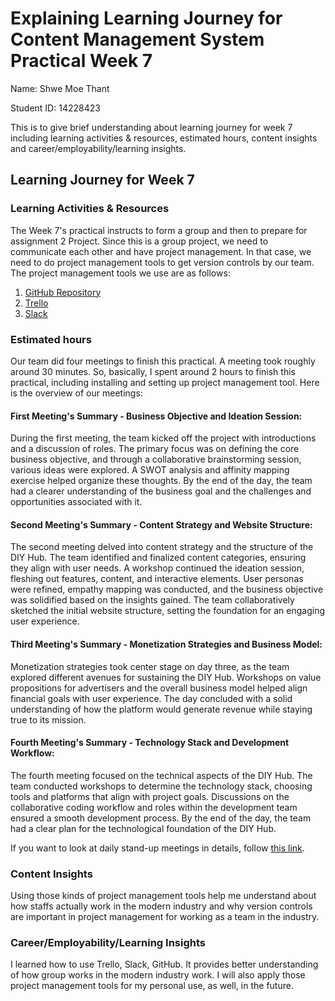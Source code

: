 # Explaining Learning Journey for Content Management System Practical Week 7

Name: Shwe Moe Thant


Student ID: 14228423

This is to give brief understanding about learning journey for week 7 including learning activities & resources, 
estimated hours, content insights and career/employability/learning insights.


## Learning Journey for Week 7

### Learning Activities & Resources

The Week 7's practical instructs to form a group and then to prepare for assignment 2 Project. Since this is a group project,
we need to communicate each other and have project management. In that case, we need to do project management tools to get
version controls by our team. The project management tools we use are as follows:
1. [GitHub Repository](https://github.com/ShweMoeThantAurum/ContentManagementSystemGroupAssignmentTeam6)
2. [Trello](https://trello.com/b/K4nnWSkQ/team-6)
3. [Slack](https://join.slack.com/t/namethegroup/shared_invite/zt-29hsfnftw-c_owSNMwG86oE4wNrx7dtQ)


### Estimated hours

Our team did four meetings to finish this practical. A meeting took roughly around 30 minutes. So, basically, I spent 
around 2 hours to finish this practical, including installing and setting up project management tool. Here is the overview of our meetings:
#### First Meeting's Summary - Business Objective and Ideation Session:
During the first meeting, the team kicked off the project with introductions and a discussion of roles. The primary focus
was on defining the core business objective, and through a collaborative brainstorming session, various ideas were explored.
A SWOT analysis and affinity mapping exercise helped organize these thoughts. By the end of the day, the team had a clearer understanding
of the business goal and the challenges and opportunities associated with it.

#### Second Meeting's Summary - Content Strategy and Website Structure: 
The second meeting delved into content strategy and the structure of the DIY Hub. The team identified and finalized content categories,
ensuring they align with user needs. A workshop continued the ideation session, fleshing out features, content, and interactive elements.
User personas were refined, empathy mapping was conducted, and the business objective was solidified based on the insights gained.
The team collaboratively sketched the initial website structure, setting the foundation for an engaging user experience.

#### Third Meeting's Summary - Monetization Strategies and Business Model: 
Monetization strategies took center stage on day three, as the team explored different avenues for sustaining the DIY Hub.
Workshops on value propositions for advertisers and the overall business model helped align financial goals with user experience.
The day concluded with a solid understanding of how the platform would generate revenue while staying true to its mission.
 
#### Fourth Meeting's Summary - Technology Stack and Development Workflow: 
The fourth meeting focused on the technical aspects of the DIY Hub. The team conducted workshops to determine the technology stack,
choosing tools and platforms that align with project goals. Discussions on the collaborative coding workflow and roles within the development
team ensured a smooth development process. By the end of the day, the team had a clear plan for the technological foundation of the DIY Hub.

If you want to look at daily stand-up meetings in details, follow [this link](https://miro.com/welcomeonboard/OU00RWc1eENZeWJUbnd0aktVVmlBeVhWZERtcWIwVUo2azM3Y3R4ekZEZjVNbnpsUHRjZE1POUUzQTdnS25xYnwzNDU4NzY0NTQxOTQyODkzMzQwfDI=?share_link_id=742523266315).

### Content Insights 

Using those kinds of project management tools help me understand about how staffs actually work in the modern industry and why 
version controls are important in project management for working as a team in the industry.

### Career/Employability/Learning Insights

I learned how to use Trello, Slack, GitHub. It provides better understanding of how group works in the modern industry work. 
I will also apply those project management tools for my personal use, as well, in the future.

